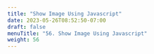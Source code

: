 ```yaml
---
title: "Show Image Using Javascript"
date: 2023-05-26T08:52:50-07:00
draft: false
menuTitle: "56. Show Image Using Javascript"
weight: 56
---
```


